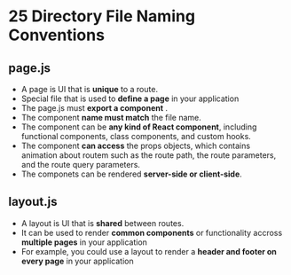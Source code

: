 # 25 Directory File Naming Conventions

## page.js
- A page is UI that is **unique** to a route.
- Special file that is used to **define a page** in your application
- The page.js must **export a component** .
- The component **name must match** the file name.
- The component can be **any kind of React component**, including functional components, class components, and custom hooks.
- The component **can access** the props objects, which contains animation about routem such as the route path, the route parameters, and the route query parameters.
- The componets can be rendered **server-side or client-side**.


## layout.js
- A layout is UI that is **shared** between routes.
- It can be used to render **common components** or functionality accross **multiple pages** in your application
- For example, you could use a layout to render a **header and footer on every page** in your application


